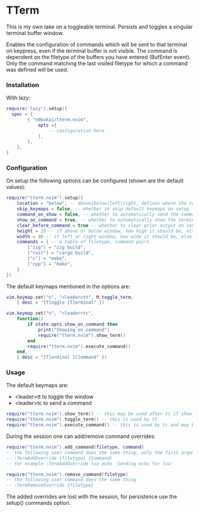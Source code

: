 # TTerm
This is my own take on a toggleable terminal.
Persists and toggles a singular terminal buffer window.

Enables the configuration of commands which will be sent to that terminal on keypress,
even if the terminal buffer is not visible.
The command is dependent on the filetype of the buffers you have entered (BufEnter event).
Only the command matching the last visited filetype for which a command was defined will be used.

### Installation
With lazy:
```lua
require('lazy').setup({
  spec = {
        { "n0bukai/tterm.nvim",
            opts ={
                -- configuration here
            },
        },
    },
}
```

### Configuration
On setup the following options can be configured (shown are the default values):
```lua
require("tterm.nvim").setup({
    location = "below", -- above|below|left|right, defines where the term window goes
    skip_keymaps = false, -- whether to skip default keymaps on setup
    command_on_show = false, -- whether to automatically send the command when showing the terminal
    show_on_command = true, -- whether to automatically show the terminal when sending a command
    clear_before_command = true -- whether to clear prior output on sending a command
    height = 15 -- if above or below window, how high it should be, else ignored
    width = 40 -- if left or right window, how wide it should be, else ignored
    commands = { -- a table of filetype, command pairs
        ["zig"] = "zig build",
        ["rust"] = "cargo build",
        ["c"] = "make",
        ["cpp"] = "make",
    }
})
```

The default keymaps mentioned in the options are:
```lua
vim.keymap.set("n", "<leader>tt", M.toggle_term,
    { desc = "[T]oggle [T]erminal" })

vim.keymap.set("n", "<leader>tc",
    function()
        if state.opts.show_on_command then
            print("Showing on command")
            require("tterm.nvim").show_term()
        end
        require("tterm.nvim").execute_command()
    end,
    { desc = "[T]erminal [C]ommand" })
```

### Usage

The default keymaps are:
* \<leader\>tt to toggle the window
* \<leader\>tc to send a command
```lua
require("tterm.nvim").show_term() -- this may be used after tc if show_on_command is true
require("tterm.nvim").toggle_term() -- this is used by tt
require("tterm.nvim").execute_command() -- this is used by tc and may be used after toggle if command_on_show is true
``` 
                      
During the session one can add/remove command overrides:
```lua
require("tterm.nvim").add_command(filetype, command)
-- the following user command does the same thing, only the first argument is interpreted as filetype
-- :TermAddOverride {filetype} {Command}
-- for example :TermAddOverride lua echo 'Sending echo for lua'

require("tterm.nvim").remove_command(filetype)
-- the following user command does the same thing
-- :TermRemoveOverride {filetype}
```
The added overrides are lost with the session, for persistence use the setup() commands option.

